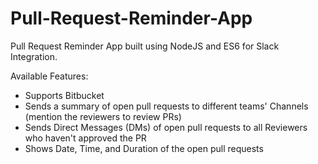 # Pull-Request-Reminder-App
Pull Request Reminder App built using NodeJS and ES6 for Slack Integration.

Available Features:

- Supports Bitbucket
- Sends a summary of open pull requests to different teams' Channels (mention the reviewers to review PRs)
- Sends Direct Messages (DMs) of open pull requests to all Reviewers who haven't approved the PR
- Shows Date, Time, and Duration of the open pull requests
